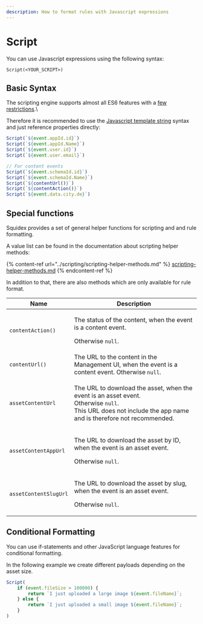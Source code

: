 ```yaml
---
description: How to format rules with Javascript expressions
---
```


# Script

You can use Javascript expressions using the following syntax:

```
Script(<YOUR_SCRIPT>)
```

## Basic Syntax

The scripting engine supports almost all ES6 features with a [few restrictions](https://github.com/sebastienros/jint#ecmascript-2015-es6).\


Therefore it is recommended to use the [Javascript template string](https://developer.mozilla.org/de/docs/Web/JavaScript/Reference/template\_strings) syntax and just reference properties directly:

```javascript
Script(`${event.appId.id}`)
Script(`${event.appId.Name}`)
Script(`${event.user.id}`)
Script(`${event.user.email}`)

// For content events
Script(`${event.schemaId.id}`)
Script(`${event.schemaId.Name}`)
Script(`${contentUrl()}`)
Script(`${contentAction()}`)
Script(`${event.data.city.de}`)
```

## Special functions

Squidex provides a set of general helper functions for scripting and and rule formatting.

A value list can be found in the documentation about scripting helper methods:

{% content-ref url="../scripting/scripting-helper-methods.md" %}
[scripting-helper-methods.md](../scripting/scripting-helper-methods.md)
{% endcontent-ref %}

In addition to that, there are also methods which are only available for rule format.

| Name                  | Description                                                                                                                                                                            |
| --------------------- | -------------------------------------------------------------------------------------------------------------------------------------------------------------------------------------- |
| `contentAction()`     | <p>The status of the content, when the event is a content event.</p><p>Otherwise <code>null</code>.</p>                                                                                |
| `contentUrl()`        | The URL to the content in the Management UI, when the event is a content event. Otherwise `null`.                                                                                      |
| `assetContentUrl`     | <p>The URL to download the asset, when the event is an asset event. <br> Otherwise <code>null</code>.<br>This URL does not include the app name and is therefore not recommended. </p> |
| `assetContentAppUrl`  | <p>The URL to download the asset by ID, when the event is an asset event.</p><p> Otherwise <code>null</code>.</p>                                                                      |
| `assetContentSlugUrl` | <p>The URL to download the asset by slug, when the event is an asset event.</p><p> Otherwise <code>null</code>.</p>                                                                    |

## Conditional Formatting

You can use if-statements and other JavaScript language features for conditional formatting.

In the following example we create different payloads depending on the asset size.

```javascript
Script(
    if (event.fileSize > 100000) {
        return `I just uploaded a large image ${event.fileName}`;
    } else {
        return `I just uploaded a small image ${event.fileName}`;
    }
)
```
